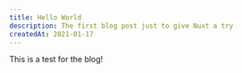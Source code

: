 ```yaml
---
title: Hello World
description: The first blog post just to give Nuxt a try
createdAt: 2021-01-17
---
```


This is a test for the blog! 